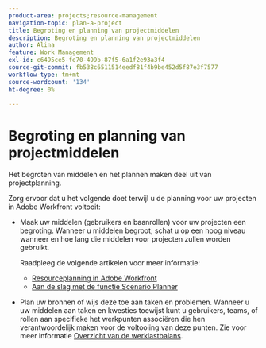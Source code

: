 ```yaml
---
product-area: projects;resource-management
navigation-topic: plan-a-project
title: Begroting en planning van projectmiddelen
description: Begroting en planning van projectmiddelen
author: Alina
feature: Work Management
exl-id: c6495ce5-fe70-499b-87f5-6a1f2e93a3f4
source-git-commit: fb538c6511514eedf81f4b9be452d5f87e3f7577
workflow-type: tm+mt
source-wordcount: '134'
ht-degree: 0%

---
```


# Begroting en planning van projectmiddelen

<!--
<p data-mc-conditions="QuicksilverOrClassic.Draft mode">(NOTE: this article is only valuable for searching. All the information resides in other articles.)</p>
-->

Het begroten van middelen en het plannen maken deel uit van projectplanning.

Zorg ervoor dat u het volgende doet terwijl u de planning voor uw projecten in Adobe Workfront voltooit:

* Maak uw middelen (gebruikers en baanrollen) voor uw projecten een begroting. Wanneer u middelen begroot, schat u op een hoog niveau wanneer en hoe lang die middelen voor projecten zullen worden gebruikt.

   Raadpleeg de volgende artikelen voor meer informatie:

   * [Resourceplanning in Adobe Workfront](../../../resource-mgmt/resource-planning/resource-planning-overview.md)
   * [Aan de slag met de functie Scenario Planner](../../../scenario-planner/get-started-with-scenario-planning.md)

* Plan uw bronnen of wijs deze toe aan taken en problemen. Wanneer u uw middelen aan taken en kwesties toewijst kunt u gebruikers, teams, of rollen aan specifieke het werkpunten associëren die hen verantwoordelijk maken voor de voltooiing van deze punten. Zie voor meer informatie [Overzicht van de werklastbalans](../../../resource-mgmt/workload-balancer/overview-workload-balancer.md).
